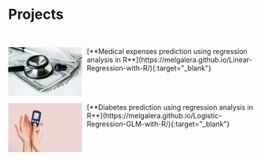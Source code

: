 # Projects

<br>

<div class = "row">
  <div class = "column">
    <div class = "card">
      <img align = left src= "assets/img/medical.jpg" width = "150" height = "100" style= "margin-right: 10px;"/>
      <p>[**Medical expenses prediction using regression analysis in R**](https://melgalera.github.io/Linear-Regression-with-R/){:target="_blank"}</p>
    </div>
  </div>  
  <div class = "column">
    <div class = "card">
      <img align = left src= "assets/img/diabetes.jpg" width = "150" height = "100" style= "margin-right: 10px;"/>
      <p>[**Diabetes prediction using regression analysis in R**](https://melgalera.github.io/Logistic-Regression-GLM-with-R/){:target="_blank"}</p>  
    </div>
  </div>
</div>
    


